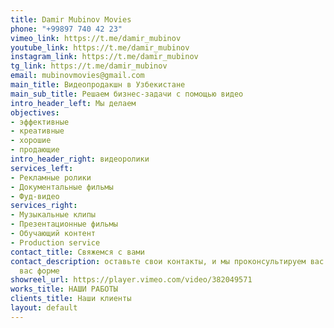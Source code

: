 ```yaml
---
title: Damir Mubinov Movies
phone: "+99897 740 42 23"
vimeo_link: https://t.me/damir_mubinov
youtube_link: https://t.me/damir_mubinov
instagram_link: https://t.me/damir_mubinov
tg_link: https://t.me/damir_mubinov
email: mubinovmovies@gmail.com
main_title: Видеопродакшн в Узбекистане
main_sub_title: Решаем бизнес-задачи с помощью видео
intro_header_left: Мы делаем
objectives:
- эффективные
- креативные
- хорошие
- продающие
intro_header_right: видеоролики
services_left:
- Рекламные ролики
- Документальные фильмы
- Фуд-видео
services_right:
- Музыкальные клипы
- Презентационные фильмы
- Обучающий контент
- Production service
contact_title: Cвяжемся с вами
contact_description: оставьте свои контакты, и мы проконсультируем вас в удобной для
  вас форме
showreel_url: https://player.vimeo.com/video/382049571
works_title: НАШИ РАБОТЫ
clients_title: Наши клиенты
layout: default
---
```


